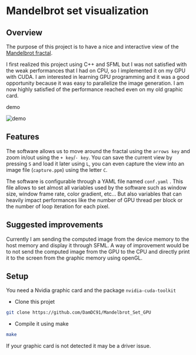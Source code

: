 #  Mandelbrot set visualization
## Overview
The purpose of this project is to have a nice and interactive view of the [Mandelbrot fractal](https://en.wikipedia.org/wiki/Mandelbrot_set).

I first realized this project using C++ and SFML but I was not satisfied with the weak performances that I had on CPU, so I implemented it on my GPU with CUDA.
I am interested in learning GPU programming and it was a good opportunity because it was easy to parallelize the image generation. 
I am now highly satisfied of the performance reached even on my old graphic card.

demo

![demo](./media/media.gif) 

## Features
The software allows us to move around the fractal using the `arrows key` and zoom in/out using the `+ key`/`- key`. 
You can save the current view by pressing `S` and load it later using `L`, you can even capture the view into an image file (`capture.ppm`) using the letter `C`.

The software is configurable through a YAML file named `conf.yaml` . 
This file allows to set almost all variables used by the software such as window size, window frame rate, color gradient,  etc... But also variables that can heavily impact performances like the number of GPU thread per block or the number of loop iteration for each pixel.

## Suggested improvements

Currently I am sending the computed image from the device memory to the host memory and display it through SFML. A way of improvement would be to not send the computed image from the GPU to the CPU and directly print it to the screen from the graphic memory using openGL.

## Setup
You need a Nvidia graphic card and the package `nvidia-cuda-toolkit`
* Clone this projet
```bash
git clone https://github.com/DamDC91/Mandelbrot_Set_GPU
```
* Compile it using make
```bash
make
```
If your graphic card is not detected it may be a driver issue.

